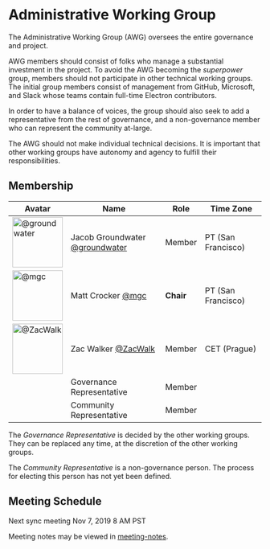 # Administrative Working Group

The Administrative Working Group (AWG) oversees the entire governance and project.

AWG members should consist of folks who manage a substantial investment in the project.
To avoid the AWG becoming the _superpower_ group,
members should not participate in other technical working groups.
The initial group members consist of management from GitHub, Microsoft, and Slack whose teams contain full-time Electron contributors.

In order to have a balance of voices,
the group should also seek to add a representative from the rest of governance,
and a non-governance member who can represent the community at-large.

The AWG should not make individual technical decisions.
It is important that other working groups have autonomy and agency to fulfill their responsibilities.

## Membership

| Avatar | Name | Role | Time Zone |
| -------------------------------------------|----------------------|----------------------------| -------- |
| <img src="https://github.com/groundwater.png" width=100 alt="@groundwater">  | Jacob Groundwater [@groundwater](https://github.com/groundwater) | Member | PT (San Francisco) |
| <img src="https://github.com/mgc.png" width=100 alt="@mgc">  | Matt Crocker [@mgc](https://github.com/mgc) | **Chair** | PT (San Francisco) |
| <img src="https://github.com/ZacWalk.png" width=100 alt="@ZacWalk">  | Zac Walker [@ZacWalk](https://github.com/ZacWalk) | Member | CET (Prague) |
| | Governance Representative | Member | |
| | Community Representative | Member | |

The *Governance Representative* is decided by the other working groups. They can be replaced any time, at the discretion of the other working groups.

The *Community Representative* is a non-governance person.
The process for electing this person has not yet been defined.

## Meeting Schedule

Next sync meeting Nov 7, 2019 8 AM PST

Meeting notes may be viewed in [meeting-notes](meeting-notes).
